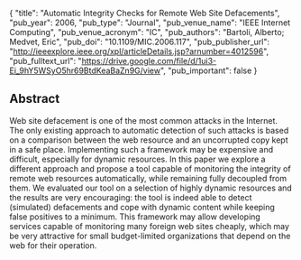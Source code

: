 {
  "title": "Automatic Integrity Checks for Remote Web Site Defacements",
  "pub_year": 2006,
  "pub_type": "Journal",
  "pub_venue_name": "IEEE Internet Computing",
  "pub_venue_acronym": "IC",
  "pub_authors": "Bartoli, Alberto; Medvet, Eric",
  "pub_doi": "10.1109/MIC.2006.117",
  "pub_publisher_url": "http://ieeexplore.ieee.org/xpl/articleDetails.jsp?arnumber=4012596",
  "pub_fulltext_url": "https://drive.google.com/file/d/1ui3-Ei_9hY5WSyO5hr69BtdKeaBaZn9G/view",
  "pub_important": false
}

## Abstract
Web site defacement is one of the most common attacks in the Internet. The only existing approach to automatic detection of such attacks is based on a comparison between the web resource and an uncorrupted copy kept in a safe place. Implementing such a framework may be expensive and difficult, especially for dynamic resources. In this paper we explore a different approach and propose a tool capable of monitoring the integrity of remote web resources automatically, while remaining fully decoupled from them. We evaluated our tool on a selection of highly dynamic resources and the results are very encouraging: the tool is indeed able to detect (simulated) defacements and cope with dynamic content while keeping false positives to a minimum. This framework may allow developing services capable of monitoring many foreign web sites cheaply, which may be very attractive for small budget-limited organizations that depend on the web for their operation.
